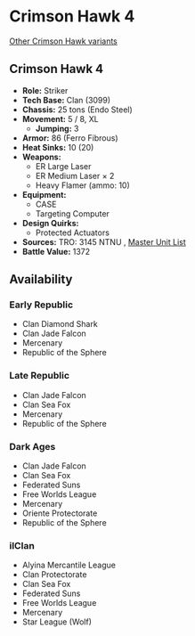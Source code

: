 # Crimson Hawk 4 

[Other Crimson Hawk variants](../crimson_hawk.md) 

## Crimson Hawk 4 

- **Role:** Striker 
- **Tech Base:** Clan (3099) 
- **Chassis:** 25 tons (Endo Steel) 
- **Movement:** 5 / 8, XL 
  - **Jumping:** 3 
- **Armor:** 86 (Ferro Fibrous) 
- **Heat Sinks:** 10 (20) 
- **Weapons:** 
  - ER Large Laser 
  - ER Medium Laser × 2 
  - Heavy Flamer (ammo: 10) 
- **Equipment:** 
  - CASE 
  - Targeting Computer 
- **Design Quirks:** 
  - Protected Actuators 
- **Sources:** TRO: 3145 NTNU , [Master Unit List](http://masterunitlist.info/Unit/Details/6944) 
- **Battle Value:** 1372 

## Availability 

### Early Republic 

- Clan Diamond Shark 
- Clan Jade Falcon 
- Mercenary 
- Republic of the Sphere 

### Late Republic 

- Clan Jade Falcon 
- Clan Sea Fox 
- Mercenary 
- Republic of the Sphere 

### Dark Ages 

- Clan Jade Falcon 
- Clan Sea Fox 
- Federated Suns 
- Free Worlds League 
- Mercenary 
- Oriente Protectorate 
- Republic of the Sphere 

### ilClan 

- Alyina Mercantile League 
- Clan Protectorate 
- Clan Sea Fox 
- Federated Suns 
- Free Worlds League 
- Mercenary 
- Star League (Wolf) 


